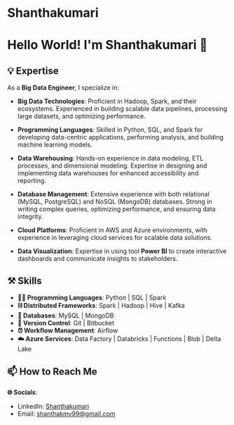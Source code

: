 # Shanthakumari
# Hello World! I'm Shanthakumari 👋

## 💡 Expertise

As a **Big Data Engineer**, I specialize in:

- **Big Data Technologies**: Proficient in Hadoop, Spark, and their ecosystems. Experienced in building scalable data pipelines, processing large datasets, and optimizing performance.
  
- **Programming Languages**: Skilled in Python, SQL, and Spark for developing data-centric applications, performing analysis, and building machine learning models.

- **Data Warehousing**: Hands-on experience in data modeling, ETL processes, and dimensional modeling. Expertise in designing and implementing data warehouses for enhanced accessibility and reporting.

- **Database Management**: Extensive experience with both relational (MySQL, PostgreSQL) and NoSQL (MongoDB) databases. Strong in writing complex queries, optimizing performance, and ensuring data integrity.

- **Cloud Platforms**: Proficient in AWS and Azure environments, with experience in leveraging cloud services for scalable data solutions.

- **Data Visualization**: Expertise in using tool **Power BI** to create interactive dashboards and communicate insights to stakeholders.

## ⚒️ Skills

- **🧑‍💻 Programming Languages**: Python | SQL | Spark
- **⛓️ Distributed Frameworks**: Spark | Hadoop | Hive | Kafka 
- **💾 Databases**: MySQL | MongoDB 
- **🧬 Version Control**: Git | Bitbucket
- **⏰ Workflow Management**: Airflow 
- **☁️ Azure Services**: Data Factory | Databricks | Functions | Blob | Delta Lake

## 📫 How to Reach Me

**🌐 Socials**:
- LinkedIn: [Shanthakumari](https://www.linkedin.com/in/skmv99/)
- Email: shanthakmv99@gmail.com
